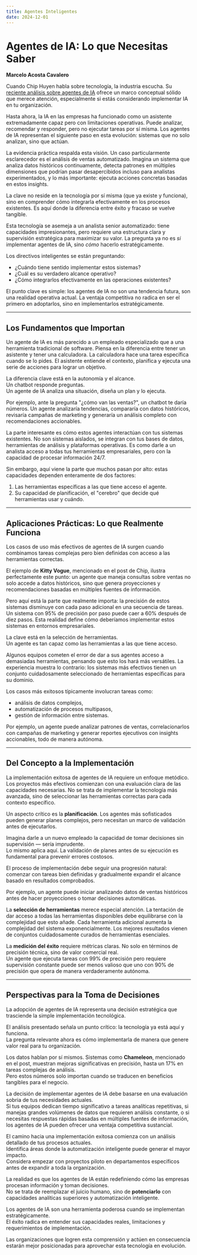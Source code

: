 ```yaml
---
title: Agentes Inteligentes
date: 2024-12-01
---
```

# Agentes de IA: Lo que Necesitas Saber  
**Marcelo Acosta Cavalero**  

Cuando Chip Huyen habla sobre tecnología, la industria escucha. Su [reciente análisis sobre agentes de IA](https://huyenchip.com//2025/01/07/agents.html) ofrece un marco conceptual sólido que merece atención, especialmente si estás considerando implementar IA en tu organización.

Hasta ahora, la IA en las empresas ha funcionado como un asistente extremadamente capaz pero con limitaciones operativas. Puede analizar, recomendar y responder, pero no ejecutar tareas por sí misma. Los agentes de IA representan el siguiente paso en esta evolución: sistemas que no solo analizan, sino que actúan.

La evidencia práctica respalda esta visión. Un caso particularmente esclarecedor es el análisis de ventas automatizado. Imagina un sistema que analiza datos históricos continuamente, detecta patrones en múltiples dimensiones que podrían pasar desapercibidos incluso para analistas experimentados, y lo más importante: ejecuta acciones concretas basadas en estos insights.

La clave no reside en la tecnología por sí misma (que ya existe y funciona), sino en comprender cómo integrarla efectivamente en los procesos existentes. Es aquí donde la diferencia entre éxito y fracaso se vuelve tangible.

Esta tecnología se asemeja a un analista senior automatizado: tiene capacidades impresionantes, pero requiere una estructura clara y supervisión estratégica para maximizar su valor. La pregunta ya no es *si* implementar agentes de IA, sino *cómo* hacerlo estratégicamente.

Los directivos inteligentes se están preguntando:  
- ¿Cuándo tiene sentido implementar estos sistemas?  
- ¿Cuál es su verdadero alcance operativo?  
- ¿Cómo integrarlos efectivamente en las operaciones existentes?  

El punto clave es simple: los agentes de IA no son una tendencia futura, son una realidad operativa actual. La ventaja competitiva no radica en ser el primero en adoptarlos, sino en implementarlos estratégicamente.

---

## Los Fundamentos que Importan

Un agente de IA es más parecido a un empleado especializado que a una herramienta tradicional de software. Piensa en la diferencia entre tener un asistente y tener una calculadora. La calculadora hace una tarea específica cuando se lo pides. El asistente entiende el contexto, planifica y ejecuta una serie de acciones para lograr un objetivo.

La diferencia clave está en la autonomía y el alcance.  
Un chatbot responde preguntas.  
Un agente de IA analiza una situación, diseña un plan y lo ejecuta.

Por ejemplo, ante la pregunta "¿cómo van las ventas?", un chatbot te daría números. Un agente analizaría tendencias, compararía con datos históricos, revisaría campañas de marketing y generaría un análisis completo con recomendaciones accionables.

La parte interesante es cómo estos agentes interactúan con tus sistemas existentes. No son sistemas aislados, se integran con tus bases de datos, herramientas de análisis y plataformas operativas. Es como darle a un analista acceso a todas tus herramientas empresariales, pero con la capacidad de procesar información 24/7.

Sin embargo, aquí viene la parte que muchos pasan por alto: estas capacidades dependen enteramente de dos factores:  
1. Las herramientas específicas a las que tiene acceso el agente.  
2. Su capacidad de planificación, el "cerebro" que decide qué herramientas usar y cuándo.

---

## Aplicaciones Prácticas: Lo que Realmente Funciona

Los casos de uso más efectivos de agentes de IA surgen cuando combinamos tareas complejas pero bien definidas con acceso a las herramientas correctas.

El ejemplo de **Kitty Vogue**, mencionado en el post de Chip, ilustra perfectamente este punto: un agente que maneja consultas sobre ventas no solo accede a datos históricos, sino que genera proyecciones y recomendaciones basadas en múltiples fuentes de información.

Pero aquí está la parte que realmente importa: la precisión de estos sistemas disminuye con cada paso adicional en una secuencia de tareas. Un sistema con 95% de precisión por paso puede caer a 60% después de diez pasos. Esta realidad define cómo deberíamos implementar estos sistemas en entornos empresariales.

La clave está en la selección de herramientas.  
Un agente es tan capaz como las herramientas a las que tiene acceso.

Algunos equipos cometen el error de dar a sus agentes acceso a demasiadas herramientas, pensando que esto los hará más versátiles. La experiencia muestra lo contrario: los sistemas más efectivos tienen un conjunto cuidadosamente seleccionado de herramientas específicas para su dominio.

Los casos más exitosos típicamente involucran tareas como:  
- análisis de datos complejos,  
- automatización de procesos multipasos,  
- gestión de información entre sistemas.

Por ejemplo, un agente puede analizar patrones de ventas, correlacionarlos con campañas de marketing y generar reportes ejecutivos con insights accionables, todo de manera autónoma.

---

## Del Concepto a la Implementación

La implementación exitosa de agentes de IA requiere un enfoque metódico. Los proyectos más efectivos comienzan con una evaluación clara de las capacidades necesarias. No se trata de implementar la tecnología más avanzada, sino de seleccionar las herramientas correctas para cada contexto específico.

Un aspecto crítico es la **planificación**. Los agentes más sofisticados pueden generar planes complejos, pero necesitan un marco de validación antes de ejecutarlos.

Imagina darle a un nuevo empleado la capacidad de tomar decisiones sin supervisión — sería imprudente.  
Lo mismo aplica aquí. La validación de planes antes de su ejecución es fundamental para prevenir errores costosos.

El proceso de implementación debe seguir una progresión natural: comenzar con tareas bien definidas y gradualmente expandir el alcance basado en resultados comprobados.

Por ejemplo, un agente puede iniciar analizando datos de ventas históricos antes de hacer proyecciones o tomar decisiones automáticas.

La **selección de herramientas** merece especial atención. La tentación de dar acceso a todas las herramientas disponibles debe equilibrarse con la complejidad que esto añade. Cada herramienta adicional aumenta la complejidad del sistema exponencialmente. Los mejores resultados vienen de conjuntos cuidadosamente curados de herramientas esenciales.

La **medición del éxito** requiere métricas claras. No solo en términos de precisión técnica, sino de valor comercial real.  
Un agente que ejecuta tareas con 99% de precisión pero requiere supervisión constante puede ser menos valioso que uno con 90% de precisión que opera de manera verdaderamente autónoma.

---

## Perspectivas para la Toma de Decisiones

La adopción de agentes de IA representa una decisión estratégica que trasciende la simple implementación tecnológica.

El análisis presentado señala un punto crítico: la tecnología ya está aquí y funciona.  
La pregunta relevante ahora es cómo implementarla de manera que genere valor real para tu organización.

Los datos hablan por sí mismos. Sistemas como **Chameleon**, mencionado en el post, muestran mejoras significativas en precisión, hasta un 17% en tareas complejas de análisis.  
Pero estos números solo importan cuando se traducen en beneficios tangibles para el negocio.

La decisión de implementar agentes de IA debe basarse en una evaluación sobria de tus necesidades actuales.  
Si tus equipos dedican tiempo significativo a tareas analíticas repetitivas, si manejas grandes volúmenes de datos que requieren análisis constante, o si necesitas respuestas rápidas basadas en múltiples fuentes de información, los agentes de IA pueden ofrecer una ventaja competitiva sustancial.

El camino hacia una implementación exitosa comienza con un análisis detallado de tus procesos actuales.  
Identifica áreas donde la automatización inteligente puede generar el mayor impacto.  
Considera empezar con proyectos piloto en departamentos específicos antes de expandir a toda la organización.

La realidad es que los agentes de IA están redefiniendo cómo las empresas procesan información y toman decisiones.  
No se trata de reemplazar el juicio humano, sino de **potenciarlo** con capacidades analíticas superiores y automatización inteligente.


Los agentes de IA son una herramienta poderosa cuando se implementan estratégicamente.  
El éxito radica en entender sus capacidades reales, limitaciones y requerimientos de implementación.

Las organizaciones que logren esta comprensión y actúen en consecuencia estarán mejor posicionadas para aprovechar esta tecnología en evolución.
